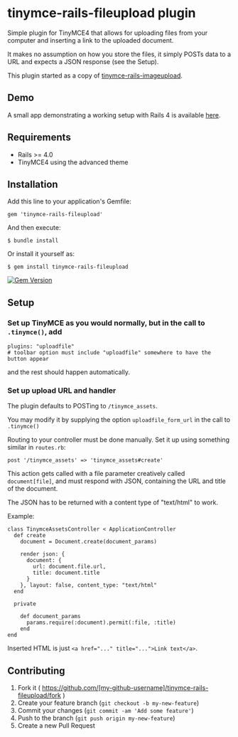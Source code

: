 # tinymce-rails-fileupload plugin

Simple plugin for TinyMCE4 that allows for uploading files from your computer and inserting a link to the uploaded document.

It makes no assumption on how you store the files, it simply POSTs data to a URL and expects a JSON response (see the Setup).

This plugin started as a copy of [tinymce-rails-imageupload](https://github.com/PerfectlyNormal/tinymce-rails-imageupload). 

## Demo

A small app demonstrating a working setup with Rails 4 is available [here](https://github.com/dreyercalitz/tinymce-rails-fileupload-demo).

## Requirements

* Rails >= 4.0
* TinyMCE4 using the advanced theme

## Installation

Add this line to your application's Gemfile:

    gem 'tinymce-rails-fileupload'

And then execute:

    $ bundle install

Or install it yourself as:

    $ gem install tinymce-rails-fileupload

[![Gem Version](https://badge.fury.io/rb/tinymce-rails-fileupload.svg)](http://badge.fury.io/rb/tinymce-rails-fileupload)

## Setup

### Set up TinyMCE as you would normally, but in the call to `.tinymce()`, add

    plugins: "uploadfile"
    # toolbar option must include "uploadfile" somewhere to have the button appear

and the rest should happen automatically.

### Set up upload URL and handler

The plugin defaults to POSTing to `/tinymce_assets`.

You may modify it by supplying the option `uploadfile_form_url` in the call to `.tinymce()`

Routing to your controller must be done manually.
Set it up using something similar in `routes.rb`:

    post '/tinymce_assets' => 'tinymce_assets#create'

This action gets called with a file parameter creatively called `document[file]`,
and must respond with JSON, containing the URL and title of the document.

The JSON has to be returned with a content type of "text/html" to work.

Example:

    class TinymceAssetsController < ApplicationController
      def create
        document = Document.create(document_params)

        render json: {
          document: {
            url: document.file.url,
            title: document.title
          }
        }, layout: false, content_type: "text/html"
      end
      
      private
      
        def document_params
          params.require(:document).permit(:file, :title)
        end
    end


Inserted HTML is just `<a href="..." title="...">Link text</a>`.

## Contributing

1. Fork it ( https://github.com/[my-github-username]/tinymce-rails-fileupload/fork )
2. Create your feature branch (`git checkout -b my-new-feature`)
3. Commit your changes (`git commit -am 'Add some feature'`)
4. Push to the branch (`git push origin my-new-feature`)
5. Create a new Pull Request
